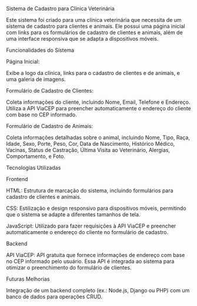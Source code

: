 Sistema de Cadastro para Clínica Veterinária


Este sistema foi criado para uma clínica veterinária que necessita de um sistema de cadastro para clientes e animais. Ele possui uma página inicial com links para os formulários de cadastro de clientes e animais, além de uma interface responsiva que se adapta a dispositivos móveis.


Funcionalidades do Sistema

Página Inicial:

 Exibe a logo da clínica, links para o cadastro de clientes e de animais, e uma galeria de imagens.

Formulário de Cadastro de Clientes:

Coleta informações do cliente, incluindo Nome, Email, Telefone e Endereço.
Utiliza a API ViaCEP para preencher automaticamente o endereço do cliente com base no CEP informado.

Formulário de Cadastro de Animais:

Coleta informações detalhadas sobre o animal, incluindo Nome, Tipo, Raça, Idade, Sexo, Porte, Peso, Cor, Data de Nascimento, Histórico Médico, Vacinas, Status de Castração, Última Visita ao Veterinário, Alergias, Comportamento, e Foto.


Tecnologias Utilizadas

Frontend

HTML: Estrutura de marcação do sistema, incluindo formulários para cadastro de clientes e animais.

CSS: Estilização e design responsivo para dispositivos móveis, permitindo que o sistema se adapte a diferentes tamanhos de tela.

JavaScript: Utilizado para fazer requisições à API ViaCEP e preencher automaticamente o endereço do cliente no formulário de cadastro.

Backend

API ViaCEP: API gratuita que fornece informações de endereço com base no CEP informado pelo usuário. Essa API é integrada ao sistema para otimizar o preenchimento do formulário de clientes.

Futuras Melhorias

Integração de um backend completo (ex.: Node.js, Django ou PHP) com um banco de dados para operações CRUD.